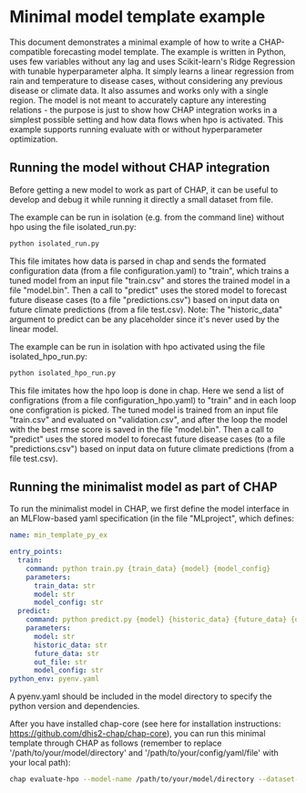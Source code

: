 # Minimal model template example 
This document demonstrates a minimal example of how to write a CHAP-compatible forecasting model template. The example is written in Python, uses few variables without any lag and uses Scikit-learn's Ridge Regression with tunable hyperparameter alpha. It simply learns a linear regression from rain and temperature to disease cases, without considering any previous disease or climate data. It also assumes and works only with a single region. The model is not meant to accurately capture any interesting relations - the purpose is just to show how CHAP integration works in a simplest possible setting and how data flows when hpo is activated. This example supports running evaluate with or without hyperparameter optimization.

## Running the model without CHAP integration
Before getting a new model to work as part of CHAP, it can be useful to develop and debug it while running it directly a small dataset from file.

The example can be run in isolation (e.g. from the command line) without hpo using the file isolated_run.py:

```bash
python isolated_run.py
```
This file imitates how data is parsed in chap and sends the formated configuration data (from a file configuration.yaml) to "train", which trains a tuned model from an input file "train.csv" and stores the trained model in a file "model.bin". Then a call to "predict" uses the stored model to forecast future disease cases (to a file "predictions.csv") based on input data on future climate predictions (from a file test.csv). Note: The "historic_data" argument to predict can be any placeholder since it's never used by the linear model.     

The example can be run in isolation with hpo activated using the file isolated_hpo_run.py:
```bash 
python isolated_hpo_run.py
```
This file imitates how the hpo loop is done in chap. Here we send a list of configrations (from a file configuration_hpo.yaml) to "train" and in each loop one configration is picked. The tuned model is trained from an input file "train.csv" and evaluated on "validation.csv", and after the loop the model with the best rmse score is saved in the file "model.bin". Then a call to "predict" uses the stored model to forecast future disease cases (to a file "predictions.csv") based on input data on future climate predictions (from a file test.csv).

## Running the minimalist model as part of CHAP
To run the minimalist model in CHAP, we first define the model interface in an MLFlow-based yaml specification (in the file "MLproject", which defines:
```yaml
name: min_template_py_ex

entry_points:
  train:
    command: python train.py {train_data} {model} {model_config}
    parameters:
      train_data: str
      model: str
      model_config: str
  predict:
    command: python predict.py {model} {historic_data} {future_data} {out_file} {model_config}
    parameters:
      model: str
      historic_data: str
      future_data: str
      out_file: str
      model_config: str
python_env: pyenv.yaml
```
A pyenv.yaml should be included in the model directory to specify the python version and dependencies.

After you have installed chap-core (see here for installation instructions: https://github.com/dhis2-chap/chap-core), you can run this minimal template through CHAP as follows (remember to replace '/path/to/your/model/directory' and '/path/to/your/config/yaml/file' with your local path):
```bash
chap evaluate-hpo --model-name /path/to/your/model/directory --dataset-name hydromet_5_filtered --model-configuration-yaml /path/to/your/config/yaml/file --report-filename report.pdf --ignore-environment  --debug
```
